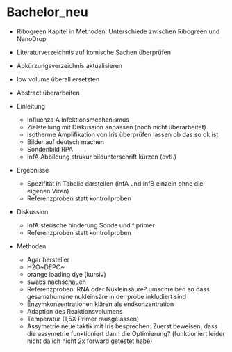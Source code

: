 # Bachelor_neu

* Ribogreen Kapitel in Methoden: Unterschiede zwischen Ribogreen und NanoDrop
* Literaturverzeichnis auf komische Sachen überprüfen
* Abkürzungsverzeichnis aktualisieren
* low volume überall ersetzten
* Abstract überarbeiten

* Einleitung
  + Influenza A Infektionsmechanismus
  + Zielstellung mit Diskussion anpassen (noch nicht überarbeitet)
  + isotherme Amplifikation von Iris überprüfen lassen ob das so ok ist
  + Bilder auf deutsch machen
  + Sondenbild RPA
  + InfA Abbildung strukur bildunterschrift kürzen (evtl.)

* Ergebnisse
  + Spezifität in Tabelle darstellen (infA und InfB einzeln ohne die eigenen Viren)
  + Referenzproben statt kontrollproben

* Diskussion
  + InfA sterische hinderung Sonde und f primer
  + Referenzproben statt kontrollproben

* Methoden
  + Agar hersteller
  + H2O~DEPC~
  + orange loading dye (kursiv)
  + swabs nachschauen
  + Referenzproben: RNA oder Nukleinsäure? umschreiben so dass gesamzhumane nukleinsäre in der probe inkludiert sind
  + Enzymkonzentrationen klären als endkonzentration
  + Adaption des Reaktionsvolumens
  + Temperatur (1,5X Primer rausgelassen)
  + Assymetrie neue taktik mit Iris besprechen: Zuerst beweisen, dass die assymetrie funktioniert dann die Optimierung? (funktioniert leider nicht da ich nicht 2x forward getestet habe)
